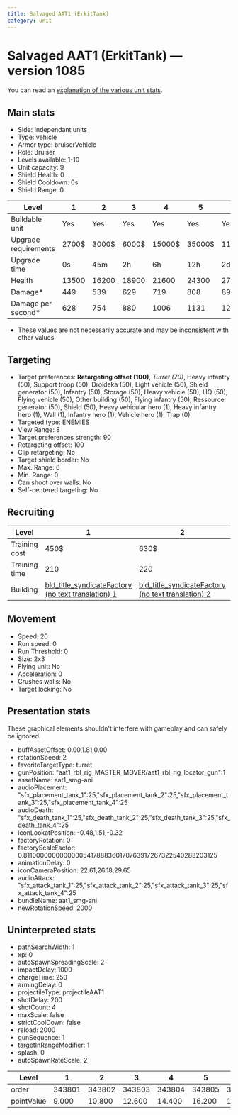 ```yaml
---
title: Salvaged AAT1 (ErkitTank)
category: unit
---
```


# Salvaged AAT1 (ErkitTank) — version 1085

You can read an [explanation  of the various unit stats](unitexplained.md).

## Main stats

  * Side: Independant units
  * Type: vehicle
  * Armor type: bruiserVehicle
  * Role: Bruiser
  * Levels available: 1-10
  * Unit capacity: 9
  * Shield Health: 0
  * Shield Cooldown: 0s
  * Shield Range: 0

|Level               |1    |2    |3    |4     |5     |6      |7      |8      |9       |10      |
|--------------------|-----|-----|-----|------|------|-------|-------|-------|--------|--------|
|Buildable unit      |Yes  |Yes  |Yes  |Yes   |Yes   |Yes    |Yes    |Yes    |No      |No      |
|Upgrade requirements|2700$|3000$|6000$|15000$|35000$|115000$|175000$|350000$|1000000$|2000000$|
|Upgrade time        |0s   |45m  |2h   |6h    |12h   |2d     |3d     |5d     |1w      |1w3d    |
|Health              |13500|16200|18900|21600 |24300 |27000  |29700  |32400  |35100   |40500   |
|Damage*             |449  |539  |629  |719   |808   |898    |988    |1078   |1168    |1347    |
|Damage per second*  |628  |754  |880  |1006  |1131  |1257   |1383   |1509   |1635    |1885    |

* These values are not necessarily accurate and may be inconsistent with other values

## Targeting

  * Target preferences: **Retargeting offset (100)**, _Turret (70)_, Heavy infantry (50), Support troop (50), Droideka (50), Light vehicle (50), Shield generator (50), Infantry (50), Storage (50), Heavy vehicle (50), HQ (50), Flying vehicle (50), Other building (50), Flying infantry (50), Ressource generator (50), Shield (50), Heavy vehicular hero (1), Heavy infantry hero (1), Wall (1), Infantry hero (1), Vehicle hero (1), Trap (0)
  * Targeted type: ENEMIES
  * View Range: 8
  * Target preferences strength: 90
  * Retargeting offset: 100
  * Clip retargeting: No
  * Target shield border: No
  * Max. Range: 6
  * Min. Range: 0
  * Can shoot over walls: No
  * Self-centered targeting: No

## Recruiting

|Level        |1                                                                          |2                                                                          |3                                                                          |4                                                                          |5                                                                          |6                                                                          |7                                                                          |8                                                                          |9                                                                          |10                                                                          |
|-------------|---------------------------------------------------------------------------|---------------------------------------------------------------------------|---------------------------------------------------------------------------|---------------------------------------------------------------------------|---------------------------------------------------------------------------|---------------------------------------------------------------------------|---------------------------------------------------------------------------|---------------------------------------------------------------------------|---------------------------------------------------------------------------|----------------------------------------------------------------------------|
|Training cost|450$                                                                       |630$                                                                       |810$                                                                       |990$                                                                       |1170$                                                                      |1350$                                                                      |1530$                                                                      |1710$                                                                      |1890$                                                                      |2070$                                                                       |
|Training time|210                                                                        |220                                                                        |230                                                                        |240                                                                        |250                                                                        |260                                                                        |270                                                                        |280                                                                        |290                                                                        |300                                                                         |
|Building     |[bld_title_syndicateFactory (no text translation) 1](syndicateFactory.html)|[bld_title_syndicateFactory (no text translation) 2](syndicateFactory.html)|[bld_title_syndicateFactory (no text translation) 3](syndicateFactory.html)|[bld_title_syndicateFactory (no text translation) 4](syndicateFactory.html)|[bld_title_syndicateFactory (no text translation) 5](syndicateFactory.html)|[bld_title_syndicateFactory (no text translation) 6](syndicateFactory.html)|[bld_title_syndicateFactory (no text translation) 7](syndicateFactory.html)|[bld_title_syndicateFactory (no text translation) 8](syndicateFactory.html)|[bld_title_syndicateFactory (no text translation) 9](syndicateFactory.html)|[bld_title_syndicateFactory (no text translation) 10](syndicateFactory.html)|

## Movement

  * Speed: 20
  * Run speed: 0
  * Run Threshold: 0
  * Size: 2x3
  * Flying unit: No
  * Acceleration: 0
  * Crushes walls: No
  * Target locking: No

## Presentation stats

These graphical elements shouldn't interfere with gameplay and can safely be ignored.

  * buffAssetOffset: 0.00,1.81,0.00
  * rotationSpeed: 2
  * favoriteTargetType: turret
  * gunPosition: "aat1_rbl_rig_MASTER_MOVER/aat1_rbl_rig_locator_gun":1
  * assetName: aat1_smg-ani
  * audioPlacement: "sfx_placement_tank_1":25,"sfx_placement_tank_2":25,"sfx_placement_tank_3":25,"sfx_placement_tank_4":25
  * audioDeath: "sfx_death_tank_1":25,"sfx_death_tank_2":25,"sfx_death_tank_3":25,"sfx_death_tank_4":25
  * iconLookatPosition: -0.48,1.51,-0.32
  * factoryRotation: 0
  * factoryScaleFactor: 0.81100000000000005417888360170763917267322540283203125
  * animationDelay: 0
  * iconCameraPosition: 22.61,26.18,29.65
  * audioAttack: "sfx_attack_tank_1":25,"sfx_attack_tank_2":25,"sfx_attack_tank_3":25,"sfx_attack_tank_4":25
  * bundleName: aat1_smg-ani
  * newRotationSpeed: 2000

## Uninterpreted stats

  * pathSearchWidth: 1
  * xp: 0
  * autoSpawnSpreadingScale: 2
  * impactDelay: 1000
  * chargeTime: 250
  * armingDelay: 0
  * projectileType: projectileAAT1
  * shotDelay: 200
  * shotCount: 4
  * maxScale: false
  * strictCoolDown: false
  * reload: 2000
  * gunSequence: 1
  * targetInRangeModifier: 1
  * splash: 0
  * autoSpawnRateScale: 2

|Level     |1     |2     |3     |4     |5     |6     |7     |8     |9     |10    |
|----------|------|------|------|------|------|------|------|------|------|------|
|order     |343801|343802|343803|343804|343805|343806|343807|343808|343809|343810|
|pointValue|9.000 |10.800|12.600|14.400|16.200|18.000|19.800|21.600|23.400|27.000|

